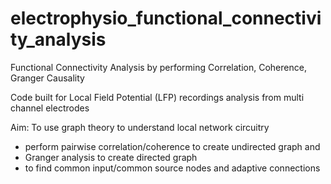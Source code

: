 # electrophysio_functional_connectivity_analysis
Functional Connectivity Analysis
by performing Correlation, Coherence, Granger Causality 

Code built for Local Field Potential (LFP) recordings analysis from multi channel electrodes

Aim: To use graph theory to understand local network circuitry

- perform pairwise correlation/coherence to create undirected graph and 
- Granger analysis to create directed graph
- to find common input/common source nodes and adaptive connections
